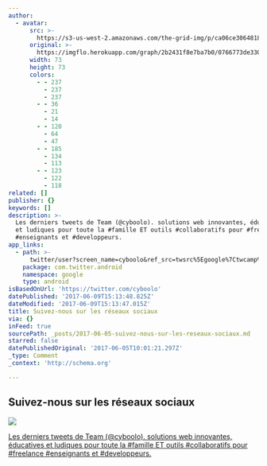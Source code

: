 ```yaml
---
author:
  - avatar:
      src: >-
        https://s3-us-west-2.amazonaws.com/the-grid-img/p/ca06ce3064818c87f4cae80eacfd20f867df8e77.jpg
      original: >-
        https://imgflo.herokuapp.com/graph/2b2431f8e7ba7b0/0766773de330380e35617af66dbd2a93/noop.jpg?input=https%3A%2F%2Fpbs.twimg.com%2Fprofile_images%2F705159924817358848%2FI2Jzuk6R_bigger.jpg
      width: 73
      height: 73
      colors:
        - - 237
          - 237
          - 237
        - - 36
          - 21
          - 14
        - - 120
          - 64
          - 47
        - - 185
          - 134
          - 113
        - - 123
          - 122
          - 118
related: []
publisher: {}
keywords: []
description: >-
  Les derniers tweets de Team (@cyboolo). solutions web innovantes, éducatives
  et ludiques pour toute la #famille ET outils #collaboratifs pour #freelance
  #enseignants et #developpeurs.
app_links:
  - path: >-
      twitter/user?screen_name=cyboolo&ref_src=twsrc%5Egoogle%7Ctwcamp%5Eandroidseo%7Ctwgr%5Eprofile
    package: com.twitter.android
    namespace: google
    type: android
isBasedOnUrl: 'https://twitter.com/cyboolo'
datePublished: '2017-06-09T15:13:48.825Z'
dateModified: '2017-06-09T15:13:47.015Z'
title: Suivez-nous sur les réseaux sociaux
via: {}
inFeed: true
sourcePath: _posts/2017-06-05-suivez-nous-sur-les-reseaux-sociaux.md
starred: false
datePublishedOriginal: '2017-06-05T10:01:21.297Z'
_type: Comment
_context: 'http://schema.org'

---
```

## **Suivez-nous sur les réseaux sociaux**
![](https://the-grid-user-content.s3-us-west-2.amazonaws.com/d8039f47-8916-47ec-9aa3-e5336bc266cb.png)

[Les derniers tweets de Team (@cyboolo). solutions web innovantes, éducatives et ludiques pour toute la \#famille ET outils \#collaboratifs pour \#freelance \#enseignants et \#developpeurs.][0]

[0]: https://twitter.com/cyboolo